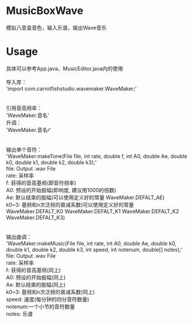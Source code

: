 # MusicBoxWave
模拟八音盒音色，输入乐谱，输出Wave音乐

# Usage
具体可以参考App.java、MusicEditor.java内的使用<br />
<br />
导入库：<br />
'import com.carrotfishstudio.wavemaker.WaveMaker;'<br />
<br />
<br />
引用音高频率：<br />
'WaveMaker.音名'<br />
升调：<br />
'WaveMaker.音名r'<br />
<br />
<br />
输出单个音符：<br />
'WaveMaker.makeTone(File file, int rate, double f, int A0, double Ae, double k0, double k1, double k2, double k3);'<br />
file:   Output .wav File<br />
rate:   采样率<br />
f:      获得的音高基频(即音符频率)<br />
A0:     预设的开始振幅(即响度, 建议用1000的倍数)<br />
Ae:     默认结束的振幅(可以使用定义好的常量 WaveMaker.DEFALT_AE)<br />
k0~3:   基频和n次泛频的衰减系数(可以使用定义好的常量 WaveMaker.DEFALT_K0 WaveMaker.DEFALT_K1 WaveMaker.DEFALT_K2 WaveMaker.DEFALT_K3)<br />
<br />
<br />
输出曲调：<br />
'WaveMaker.makeMusic(File file, int rate, int A0, double Ae, double k0, double k1, double k2, double k3, int speed, int notenum, double[] notes);'<br />
file:   Output .wav File<br />
rate:   采样率<br />
f:      获得的音高基频(同上)<br />
A0:     预设的开始振幅(同上)<br />
Ae:     默认结束的振幅(同上)<br />
k0~3:   基频和n次泛频的衰减系数(同上)<br />
speed:  速度(每分钟的四分音符数量)<br />
notenum:一个小节的音符数量<br />
notes:  乐谱<br />
<br />
